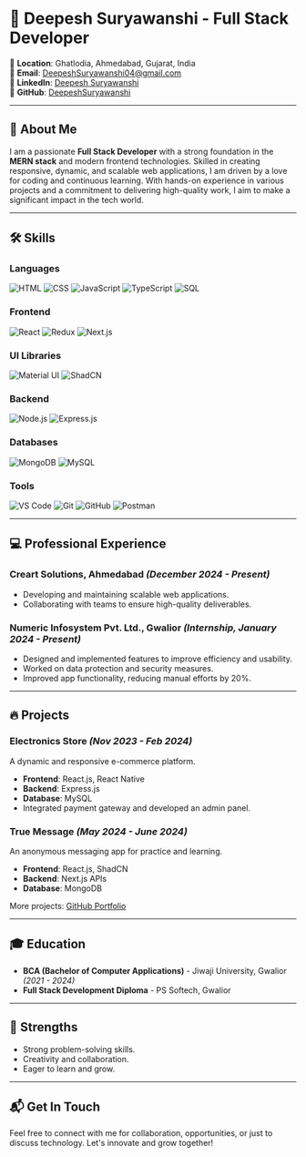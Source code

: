 # 🚀 Deepesh Suryawanshi - Full Stack Developer

📍 **Location**: Ghatlodia, Ahmedabad, Gujarat, India  
📧 **Email**: [DeepeshSuryawanshi04@gmail.com](mailto:DeepeshSuryawanshi04@gmail.com)  
🔗 **LinkedIn**: [Deepesh Suryawanshi](https://www.linkedin.com/in/deepesh-suryawanshi/)  
🐙 **GitHub**: [DeepeshSuryawanshi](https://github.com/DeepeshSuryawanshi)

---

## 🌟 **About Me**

I am a passionate **Full Stack Developer** with a strong foundation in the **MERN stack** and modern frontend technologies. Skilled in creating responsive, dynamic, and scalable web applications, I am driven by a love for coding and continuous learning. With hands-on experience in various projects and a commitment to delivering high-quality work, I aim to make a significant impact in the tech world.

---

## 🛠️ **Skills**


### **Languages**  
![HTML](https://img.shields.io/badge/-HTML5-E34F26?style=flat-square&logo=html5&logoColor=white) ![CSS](https://img.shields.io/badge/-CSS3-1572B6?style=flat-square&logo=css3&logoColor=white) ![JavaScript](https://img.shields.io/badge/-JavaScript-F7DF1E?style=flat-square&logo=javascript&logoColor=black) ![TypeScript](https://img.shields.io/badge/-TypeScript-007ACC?style=flat-square&logo=typescript&logoColor=white) ![SQL](https://img.shields.io/badge/-SQL-4479A1?style=flat-square&logo=sql&logoColor=white)

### **Frontend**  
![React](https://img.shields.io/badge/-React-61DAFB?style=flat-square&logo=react&logoColor=black) ![Redux](https://img.shields.io/badge/-Redux-764ABC?style=flat-square&logo=redux&logoColor=white) ![Next.js](https://img.shields.io/badge/-Next.js-000000?style=flat-square&logo=nextdotjs&logoColor=white)

### **UI Libraries**  
![Material UI](https://img.shields.io/badge/-Material--UI-0081CB?style=flat-square&logo=mui&logoColor=white) ![ShadCN](https://img.shields.io/badge/-ShadCN-lightgray?style=flat-square&logo=shadcn&logoColor=black)

### **Backend**  
![Node.js](https://img.shields.io/badge/-Node.js-339933?style=flat-square&logo=nodedotjs&logoColor=white) ![Express.js](https://img.shields.io/badge/-Express.js-000000?style=flat-square&logo=express&logoColor=white)

### **Databases**  
![MongoDB](https://img.shields.io/badge/-MongoDB-47A248?style=flat-square&logo=mongodb&logoColor=white) ![MySQL](https://img.shields.io/badge/-MySQL-4479A1?style=flat-square&logo=mysql&logoColor=white)

### **Tools**  
![VS Code](https://img.shields.io/badge/-VS%20Code-007ACC?style=flat-square&logo=visualstudiocode&logoColor=white) ![Git](https://img.shields.io/badge/-Git-F05032?style=flat-square&logo=git&logoColor=white) ![GitHub](https://img.shields.io/badge/-GitHub-181717?style=flat-square&logo=github&logoColor=white) ![Postman](https://img.shields.io/badge/-Postman-FF6C37?style=flat-square&logo=postman&logoColor=white)

---

## 💻 **Professional Experience**

### **Creart Solutions, Ahmedabad** *(December 2024 - Present)*  
- Developing and maintaining scalable web applications.  
- Collaborating with teams to ensure high-quality deliverables.  

### **Numeric Infosystem Pvt. Ltd., Gwalior** *(Internship, January 2024 - Present)*  
- Designed and implemented features to improve efficiency and usability.  
- Worked on data protection and security measures.  
- Improved app functionality, reducing manual efforts by 20%.

---

## 🔥 **Projects**

### **Electronics Store** *(Nov 2023 - Feb 2024)*  
A dynamic and responsive e-commerce platform.
- **Frontend**: React.js, React Native  
- **Backend**: Express.js  
- **Database**: MySQL  
- Integrated payment gateway and developed an admin panel.  

### **True Message** *(May 2024 - June 2024)*  
An anonymous messaging app for practice and learning.  
- **Frontend**: React.js, ShadCN  
- **Backend**: Next.js APIs  
- **Database**: MongoDB  

More projects: [GitHub Portfolio](https://github.com/DeepeshSuryawanshi)

---

## 🎓 **Education**
- **BCA (Bachelor of Computer Applications)** - Jiwaji University, Gwalior *(2021 - 2024)*
- **Full Stack Development Diploma** - PS Softech, Gwalior

---

## 🌱 **Strengths**
- Strong problem-solving skills.
- Creativity and collaboration.
- Eager to learn and grow.

---

## 📬 **Get In Touch**
Feel free to connect with me for collaboration, opportunities, or just to discuss technology. Let's innovate and grow together!
